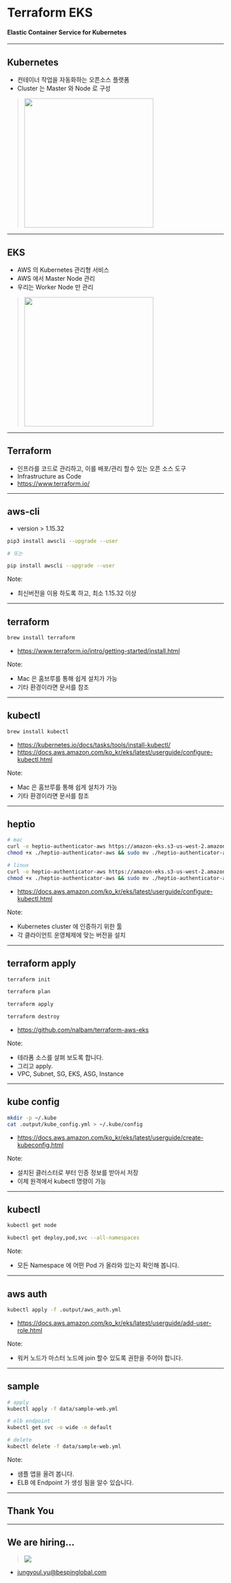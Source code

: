 # Terraform EKS

#### Elastic Container Service for Kubernetes

---

## Kubernetes

* 컨테이너 작업을 자동화하는 오픈소스 플랫폼
* Cluster 는 Master 와 Node 로 구성 

> <img src="images/kubernetes.png" height="300">

---

## EKS

* AWS 의 Kubernetes 관리형 서비스
* AWS 에서 Master Node 관리 
* 우리는 Worker Node 만 관리

> <img src="images/what-is-eks.png" height="300">

---

## Terraform

* 인프라를 코드로 관리하고, 이를 배포/관리 할수 있는 오픈 소스 도구
* Infrastructure as Code
* https://www.terraform.io/

---

## aws-cli

* version > 1.15.32

```bash
pip3 install awscli --upgrade --user

# 또는

pip install awscli --upgrade --user
```

Note:
- 최신버전을 이용 하도록 하고, 최소 1.15.32 이상

---

## terraform

```bash
brew install terraform
```

* https://www.terraform.io/intro/getting-started/install.html

Note:
- Mac 은 홈브루를 통해 쉽게 설치가 가능
- 기타 환경이라면 문서를 참조

---

## kubectl

```bash
brew install kubectl
```

* https://kubernetes.io/docs/tasks/tools/install-kubectl/
* https://docs.aws.amazon.com/ko_kr/eks/latest/userguide/configure-kubectl.html

Note:
- Mac 은 홈브루를 통해 쉽게 설치가 가능
- 기타 환경이라면 문서를 참조

---

## heptio

```bash
# mac
curl -o heptio-authenticator-aws https://amazon-eks.s3-us-west-2.amazonaws.com/1.10.3/2018-06-05/bin/darwin/amd64/heptio-authenticator-aws
chmod +x ./heptio-authenticator-aws && sudo mv ./heptio-authenticator-aws /usr/local/bin/

# linux
curl -o heptio-authenticator-aws https://amazon-eks.s3-us-west-2.amazonaws.com/1.10.3/2018-06-05/bin/linux/amd64/heptio-authenticator-aws
chmod +x ./heptio-authenticator-aws && sudo mv ./heptio-authenticator-aws /usr/local/bin/
```

* https://docs.aws.amazon.com/ko_kr/eks/latest/userguide/configure-kubectl.html

Note:
- Kubernetes cluster 에 인증하기 위한 툴
- 각 클라이언트 운영체제에 맞는 버전을 설치

---

## terraform apply

```bash
terraform init

terraform plan

terraform apply

terraform destroy
```

* https://github.com/nalbam/terraform-aws-eks

Note:
- 테라폼 소스를 살펴 보도록 합니다.
- 그리고 apply.
- VPC, Subnet, SG, EKS, ASG, Instance

---

## kube config

```bash
mkdir -p ~/.kube
cat .output/kube_config.yml > ~/.kube/config
```

* https://docs.aws.amazon.com/ko_kr/eks/latest/userguide/create-kubeconfig.html

Note:
- 설치된 클러스터로 부터 인증 정보를 받아서 저장
- 이제 원격에서 kubectl 명령이 가능

---

## kubectl

```bash
kubectl get node

kubectl get deploy,pod,svc --all-namespaces
```

Note:
- 모든 Namespace 에 어떤 Pod 가 올라와 있는지 확인해 봅니다.

---

## aws auth

```bash
kubectl apply -f .output/aws_auth.yml
```

* https://docs.aws.amazon.com/ko_kr/eks/latest/userguide/add-user-role.html

Note:
- 워커 노드가 마스터 노드에 join 할수 있도록 권한을 주어야 합니다.

---

## sample

```bash
# apply
kubectl apply -f data/sample-web.yml

# elb endpoint
kubectl get svc -o wide -n default

# delete
kubectl delete -f data/sample-web.yml
```

Note:
- 샘플 앱을 올려 봅니다.
- ELB 에 Endpoint 가 생성 됨을 알수 있습니다.

---

## Thank You

---

## We are hiring...

> ![](images/interest.png)

* jungyoul.yu@bespinglobal.com
